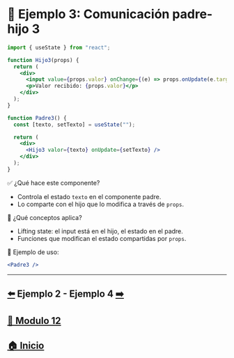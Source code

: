 # 🧪 Ejemplo 3: Comunicación padre-hijo 3

```jsx
import { useState } from "react";

function Hijo3(props) {
  return (
    <div>
      <input value={props.valor} onChange={(e) => props.onUpdate(e.target.value)} />
      <p>Valor recibido: {props.valor}</p>
    </div>
  );
}

function Padre3() {
  const [texto, setTexto] = useState("");

  return (
    <div>
      <Hijo3 valor={texto} onUpdate={setTexto} />
    </div>
  );
}
```

✅ ¿Qué hace este componente?

* Controla el estado `texto` en el componente padre.
* Lo comparte con el hijo que lo modifica a través de `props`.

🧠 ¿Qué conceptos aplica?

* Lifting state: el input está en el hijo, el estado en el padre.
* Funciones que modifican el estado compartidas por `props`.

📌 Ejemplo de uso:

```jsx
<Padre3 />
```
---

## [⬅️](../Ejemplos/Ejemplo_2.md) Ejemplo 2 - Ejemplo 4 [➡️](../Ejemplos/Ejemplo_4.md) 
## [📄 Modulo 12](../Modulo_12.md)
## [🏠 Inicio](../../README.md)

